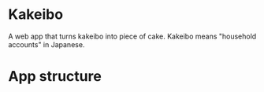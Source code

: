 # Kakeibo

A web app that turns kakeibo into piece of cake.
Kakeibo means "household accounts" in Japanese.

# App structure

